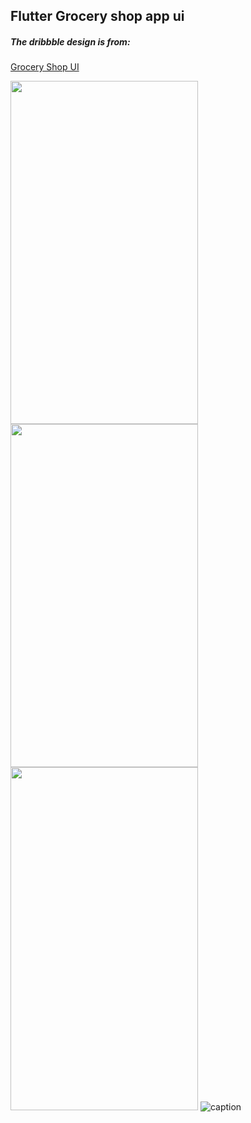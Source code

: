 ## Flutter Grocery shop app ui

##### The dribbble design is from: 
[Grocery Shop UI](https://dribbble.com/shots/18876097-Grocery-Shop-UI "Grocery Shop UI")

<img src="https://i.imgur.com/8EfKm8h.png" 
     width="300" 
     height="549" /> <img src="https://i.imgur.com/9h3RlAm.png" 
     width="300" 
     height="549" /> <img src="https://i.imgur.com/QWsHU8Q.png" 
     width="300" 
     height="549" /> 
     ![caption](https://s4.gifyu.com/images/screen-capture4d810cd08a36ac9c.gif)
     


